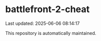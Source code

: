 # battlefront-2-cheat

Last updated: 2025-06-06 08:14:17

This repository is automatically maintained.
